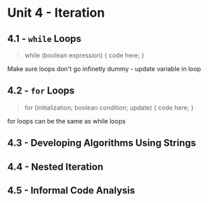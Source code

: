 # Unit 4 - Iteration

## 4.1 - `while` Loops

>while (boolean expression) {
    code here;
}

Make sure loops don't go infinetly dummy - update variable in loop

## 4.2 - `for` Loops

>for (initialization; boolean condition; update) {
    code here;
}

for loops can be the same as while loops 

## 4.3 - Developing Algorithms Using Strings

## 4.4 - Nested Iteration

## 4.5 - Informal Code Analysis
